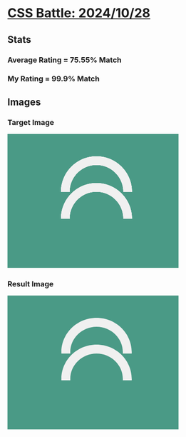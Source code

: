 # [CSS Battle: 2024/10/28](https://cssbattle.dev/play/oqtZFEhtWUQQXqyr9uYL)

## Stats

### Average Rating = 75.55% Match

### My Rating = 99.9% Match

## Images

### Target Image

![](./images/target.png)

### Result Image

![](./images/result.png)
